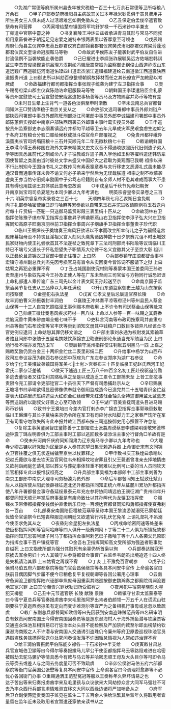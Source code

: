 <!-- { "loadSidebar": true } -->
　　○免湖广常德等府所属州县去年被灾税粮一百三十七万余石常德等卫所屯粮八万余石
　　○甲子户部奏楚府桂阳县主病故其关过本年禄米钞贯俱于丧具费用并所生男女三人俱未成人过活艰难乞如例免徵从之
　　○乙丑保定伯孟俊卒遣官致祭命有司营葬
　　○丙寅增给楚府镇国将军均釬岁禄一千石米钞中半兼支
　　○丁卯遣中官祭中霤之神
　　○书复襄陵王冲炑曰兹者承进青马其形与常马不同叔祖用意畜餋进于朝廷足见忠爱之诚特奉银两表里以答厚意至可领也
　　○戊辰赐周府仙凫县主仪宾李忠葵丘郡君仪宾白颜锦襄郡君仪宾樊孜洧阳郡君仪宾梁芳蓬池郡君仪宾文奎诰命冠服鞍马等物
　　○命故武平侯陈友子能袭封武平伯友自伯进封流侯例不当袭故能止袭伯爵
　　○己巳擢进士李纲张祚展毓吴远方佑端宏韩祺监生李杰贾俊梁觐袁恺吕璨方汉荆纶冯徽唐震常振为监察御史纲俊山西道祚汉山东道远觐广西道毓恺河南道佑璨四川道宏杰浙江道祺福建道纶云南道徽江西道震陕西道振贵州道  上曰御史所以紏劾百僚整顿朝纲故择材而任之其长僚宜严加敕励以考厥成
　　○命故福建行都司都指挥佥事张觊子统袭为建宁左卫指挥佥事
　　○庚午赐蜀府梁山郡主仪宾陈勋诰命冠服鞍马等物
　　○朝鲜国王李瑈遣陪臣金礼蒙等贵州宣慰使司土官宣慰使安陇富遣把事杨善等贡马及方物赐宴并彩币等物有差
　　○未时日生晕上生背气一道各色淡俱至申时渐散
　　○辛未云南总兵官都督同知沐王□赞请俸粮于南京关支从之
　　○命吏部文选司署郎中事员外郎刘钺户部陕西司署郎中事员外郎陈旺刑部浙江司署郎中事员外郎李诚福建司署郎中事员外郎陈蕙俱实授郎中南京户部陕西司署员外郎事主事叶鸾实授员外郎
　　○壬申巡按贵州监察御史李志纲奏镇远府并都匀平越等卫去年亢旱成灾军民艰食虑生边衅乞于各府卫有粮仓分验口赈给候秋成抵斗偿官命户部覆视之
　　○免贵州都坪峨异溪蛮夷长官司坍塌田粮十三石并天顺元年二年无徵秋粮七十石
　　○敕谕朝鲜国王李瑈今得王奏称国在海外文学未精兼又吏文汉音不得通晓欲照历代旧例遣子弟入学等因具悉且前代之制或命八才子往教或许遣子弟入学他如王彬等擢科遣还韩昉辈因使暂留之类盖由当时彼处文学未盛又中国好大之君取为美观而已我朝  祖宗以来不行此制矧今王国诗书礼义之教传习有素表笺章奏与夫行移吏文悉遵礼式虽未能尽通汉音而通事传译未尝不谕又何必子弟来学然后为无误哉朕遵  祖宗之制不欲慕袭虚美王亦当恪守旧规率励国中子弟笃志经籍则自有余师人材不患其难成而事大不患其有碍也用兹谕王其体朕此意毋忽故谕
　　○甲戌皇后千秋节免命妇朝贺
　　○升南京尚宝司司丞夏瑄为本司少卿以九年考满也
　　明英宗睿皇帝实录卷之三百十六
明英宗睿皇帝实录卷之三百十七
　　天顺四年秋七月乙亥朔日食免朝
　　○丙子礼部奏哈密使臣□即马哈麻等累奏欲以自带来玉石并驼进收请照例将玉石送内府每十斤赏绢一匹驼一只送御马监赏彩叚三表里绢十匹从之
　　○命故羽林右卫指挥使陈豫子璟府军卫指挥佥事詹昇子辉袭职燕山右卫指挥使李淳子弘大兴左卫指挥同知高原子旺南京羽林前卫指挥佥事周兴子纲旗手卫指挥佥事董贵子珍代职
　　○临川王磐熚长子奠埨奏王病风狂欲诬以不孝而改立所幸侍儿之子为嗣僣造宫殿床幕祖母没不持丧且淫祖父宫人刻凤头鹰觜诸凶神数十日夕祭赛咒诅不时出城敚民家财物内使王礼尝欲首其不法遂杖之致死章下三法司刑部尚书陆瑜等议谓临川王持已不端亏父道长子怀私怨望失子职情系大伦律干名义宜徵其父子至京大彰  祖训以正彝伦且遣锦衣卫官郎中御史往覆之  上曰然
　　○兵部奏镇守庄浪都督佥事林宏镇守凉州副总兵刘杰先因亏损官马有旨令从实回奏今皆饰词不服请下之狱  上曰姑宥之再犯必重罪不宥
　　○丁丑占城国副使究村则等奏蒙本国王差委同王孙进贡至崖州与象奴先来今王孙及正使人等在广东未至闻三司官留与方物同行诚恐迟误  上命礼部遣人乘传谕广东三司先以金叶表文同王孙起送至京
　　○命南京国子监祭酒吴节复任支从三品俸以九年任满也
　　○升山东道监察御史王越为山东按察司按察使
　　○金星犯右执法星
　　○戊寅  仁孝文皇后忌辰遣官祭长陵
　　○命故丰润伯曹义孙振袭封丰润伯
　　○襄陵王冲炑奏平凉等府泾州等州县民人蔡金山保等一十三人自宫乞照临潼王事例赐本府收用  上不许令有司送蔡金山保等赴京
　　○己卯岷王徽煣奏患风疾求药材一百八味  上命以人参等一百一味赐之其麝香龙脑沉香牛黄朱砂血竭全蝎七味不予
　　○吏科言河南等布政司按察司并直隶府州县等衙门右布政使等官丰庆等赍到湏知文册其中钱粮户口数目多错异凡经该佥书官吏例应逮问  上命姑恕其罪仍移文谕之
　　○户部主事刘永通为校尉发其索输草者赂且同郎中张勉于五里屯携妓饮燕锦衣卫鞫送刑部论永通当充军勉当为民  上曰勉行检不端亦发充边卫军
　　○庚辰镇守洮州指挥使汪钊献五明黑马一匹  上嘉之赐敕奖励仍赏白金三十两织金纻丝二表里彩绢二匹
　　○升给事中杨学为山西布政司左参议谷茂为陕西右参议郎中范琮为广东左参议郑序为湖广右参议
　　○命岁给宁化王美壤故弟镇国将军美＜土耑＞宫眷布三十匹复临泉王妃赵氏西河王妃霍氏二家杂泛差徭
　　○徵天下逋逃工匠三万八千四百余名初工匠赴役驱迫劳勚多逃去董役者又往往利其赂私纵之至是以成造乏工累令工部捕未至  上咎工部怠事责限令完工部请令吏部铨官二十员往天下严督有司悉捕赴京从之
　　○辛巳赐襄王瞻墡书曰承喻欲得显密佛像供奉就令御用监成造今已造完共二十五轴青织金纻丝提表大红绢里虎班绢遮尘大红织金纻丝绶带朱红漆戗金轴头全特遣御用监太监蓝忠等赍送诣府以副叔父好善之心至可收领
　　○壬午湖广容美宣抚司遣头目进马赐彩币钞绢
　　○致书宁王奠培曰今差内官打剌赤李广锦衣卫指挥佥事郭瑛赍敕取临川王磐熚与其长子奠埨来京仍令所在军卫有司应付水陆脚力王之家眷严饬所在军卫有司看守勿致失所专此奉报并敕江西都布按三司巡按御史用心照管不许怠忽
　　○复除主事黄鉴吴智庄鉴陈善于工部擢进士张翥周谟蔡志李述梁明谢敬宋德林迪钟震丁璐左明善俱为工部主事时工部以逃匠数多请添注主事分行督角□羊故有是命
　　○癸未升河南怀庆府同知阎肃为辽东苑马寺少卿以九年考称也
　　○大理寺少卿古镛以奸党黜为民至是乡人奏其怨望日集无赖造兵器  上命御史宋有文同锦衣卫官往覆之俱无状遂械镛至京坐以杖罪释之
　　○甲申致书庆王秩煃曰承喻以妃赵氏薨欲与差去钦天监官同往韦州相择坟地安葬且引父王薨逝曾准亲去择地情由又欲躬诣阙庭乞请礼部以葬父与葬妃事体轻重不同难以比例可止委的当人员同钦天监官相择专此以报惟叔祖亮之
　　○升兵部主事吴福为本部郎中工部主事刘善为南京工部郎中南京大理寺司务杨逵为员外郎
　　○命后军都督同知王斌致仕斌山后人以指挥使从阳武侯薛禄征迤北还升都指挥同知正统六年从征麓川累功升都指挥使八年升署都督佥事守备延绥景泰元年充左参将协同靖远伯王骥征湖广贵州四年升都督同知天顺元年掌后府事至是有疾命致仕以其孙皞代为龙骧卫指挥使
　　○赐锦衣卫带俸都指挥使钱僧护直隶新乐县地一百顷达官都督同知和勇都指挥使赛弗剌各一百亩
　　○礼部奏安南国陪臣程棱范璜等呈称本国王黎浚游湖溺死已蒙朝廷优恤命官谕祭今已短丧释服迩闻朝廷又欲遣官行吊礼伏乞免吊  上谕礼部礼不吊溺今使臣求免其从之
　　○夜昏刻金星犯左执法星
　　○丙戌命哈密阿速等处差来使臣都指挥同知等官阿哈麻等四人俱升一级赛剌阿卜丁等二十二人俱为所镇抚故都指挥同知兀思答阿里子阿马丁都指挥佥事阿剌乞已子撒哈丁等十八人各袭父兄原职为指挥佥事千百户镇抚等官
　　○金吾右卫指挥同知高文受所部为强盗者赃事觉自缢死  上曰文指使所部为强分其赃死有余辜仍斩首枭以徇
　　○兵部奏达贼寇开原掳去军余男妇十六人其镇守左参将都督佥事曹广右监丞韦朗虽出境追还十四人终是失机请治其罪  上曰姑宥之再误不宥
　　○丁亥  上不豫免百官朝参
　　○戊子公侯驸马伯五府六部都察院等衙门官会昌侯继宗等各具本问安中官传  上命谕各官曰朕前日偶因脚气步履不便今已稍愈复平复视朝卿等各回公署用心理事
　　○云南守备澜沧卫都指挥陆兴诬部卒烝庶母因重索其赂巡按御史魏瀚奏之都察院谓澜沧要地宜宽兴罪  上曰其命瀚责兴罪状勒归所受赃宥之
　　○夜月犯牛宿南星晓刻火星犯天樽星
　　○己丑中元节遣官祭  长陵  献陵  景陵
　　○敕镇守甘肃太监蒙泰等曰今得宁夏总兵等官奏报虏酋孛来毛里孩阿罗出肯者伯颜领一万五千人在谎泥山驻劄要往宁夏迤西虏掠虽有定向而变诈难测尔等宜严为之备相机行事毋或怠忽以致疏虞
　　○敕广东副总兵都督同知欧信等曰先因获到安南盗珠贼范员等四名研审明白有敕责问安南国王今得安南国回奏员等是迤东濒海村人于海外捕鱼潜与钦廉贾客交通盗汆珠池互相贸易已行惩治本处头目不能检察及严加禁约敕至尔即出榜禁约钦廉濒海商贩之人不许潜与安南国人交通诱引盗珠仍令廉州等府卫原委巡视珠池官员遇贼盗珠务擒捕得获送尔处究问奏请发落不许因循怠惰视为人常如违治罪不宥
　　○给丰润伯曹振武平伯陈能岁禄各一千石米钞中半支给
　　○庚寅敕甘肃总兵官宣城伯卫頴等曰今得尔等奏报撒马儿罕公干使臣都指挥马云等路阻难进在哈密被贼劫去驼马骡驴等情具悉今有敕与马云等并哈密忠顺王母及大头目尔等可即令马云等赍去或差人与之同去务度量可否不致疏虞
　　○辛卯公侯驸马伯五府六部都察院等衙门官英国公张懋等复具本问安中官传  上命谕各官曰今调理将愈卿等不必忧心各回衙门办事
○重赐通渭王范墅冤冠等服以王奏称年久弊坏请易之也
　　○达子苦出等来归奏报虏酋孛来及毛里孩与众议欲来大同劫掠众言大同军马强壮不可去乃率众西行兵部言虏情难测宜移文大同以西缘边诸将严加哨备从之
　　○府军后卫仓副使蒋廷贵奏国子监见在监生二千五百余人供给浩繁其坐监年久将取用者宜量留在监年近未及取用者宜暂遣还家依亲读书从之
